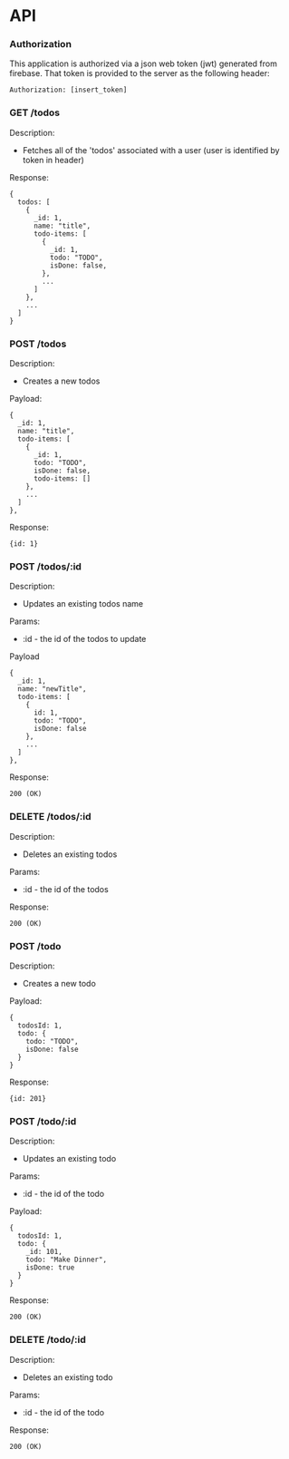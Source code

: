 # API #

### Authorization ###
This application is authorized via a json web token (jwt) generated from firebase. That token is provided to the server as the following header:

`Authorization: [insert_token]`


### GET /todos ###

Description:
- Fetches all of the 'todos' associated with a user (user is identified by token in header)

Response:
```
{
  todos: [
    {
      _id: 1,
      name: "title",
      todo-items: [
        {
          _id: 1,
          todo: "TODO",
          isDone: false,
        },
        ...
      ]
    },
    ...
  ]
}
```

### POST /todos ###

Description:
- Creates a new todos

Payload:
```
{
  _id: 1,
  name: "title",
  todo-items: [
    {
      _id: 1,
      todo: "TODO",
      isDone: false,
      todo-items: []
    },
    ...
  ]
},
```

Response:
```
{id: 1}
```

### POST /todos/:id ###

Description:
- Updates an existing todos name

Params:
- :id - the id of the todos to update

Payload
```
{
  _id: 1,
  name: "newTitle",
  todo-items: [
    {
      id: 1,
      todo: "TODO",
      isDone: false
    },
    ...
  ]
},
```

Response:
```
200 (OK)
```

### DELETE /todos/:id ###

Description:
- Deletes an existing todos

Params:
- :id - the id of the todos

Response:
```
200 (OK)
```

### POST /todo ###

Description:
- Creates a new todo

Payload:
```
{
  todosId: 1,
  todo: {
    todo: "TODO",
    isDone: false
  }
}
```

Response:
```
{id: 201}
```

### POST /todo/:id ###

Description:
- Updates an existing todo

Params:
- :id - the id of the todo

Payload:
```
{
  todosId: 1,
  todo: {
    _id: 101,
    todo: "Make Dinner",
    isDone: true
  }
}
```

Response:
```
200 (OK)
```

### DELETE /todo/:id ###

Description:
- Deletes an existing todo

Params:
- :id - the id of the todo

Response:
```
200 (OK)
```
